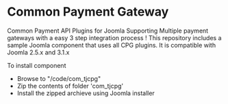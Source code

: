 Common Payment Gateway
=============================================

Common Payment API Plugins for Joomla Supporting Multiple payment gateways with a easy 3 step integration process ! This repository includes a sample Joomla component that uses all CPG plugins. It is compatible with Joomla 2.5.x and 3.1.x

To install component
- Browse to "/code/com_tjcpg"
- Zip the contents of folder 'com_tjcpg'
- Install the zipped archieve using Joomla installer
